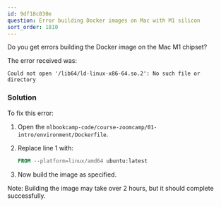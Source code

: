 ```yaml
---
id: 9df18c830e
question: Error building Docker images on Mac with M1 silicon
sort_order: 1810
---
```


Do you get errors building the Docker image on the Mac M1 chipset?

The error received was:

```
Could not open '/lib64/ld-linux-x86-64.so.2': No such file or directory
```

### Solution

To fix this error:

1. Open the `mlbookcamp-code/course-zoomcamp/01-intro/environment/Dockerfile`.

2. Replace line 1 with:
   
   ```dockerfile
   FROM --platform=linux/amd64 ubuntu:latest
   ```

3. Now build the image as specified.

Note: Building the image may take over 2 hours, but it should complete successfully.